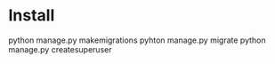# Install #

python manage.py makemigrations
pyhton manage.py migrate
python manage.py createsuperuser